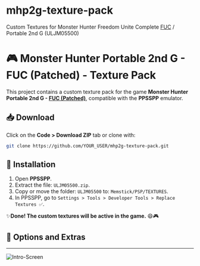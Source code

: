 # mhp2g-texture-pack
Custom Textures for Monster Hunter Freedom Unite Complete [FUC](https://fucomplete.github.io/) / Portable 2nd G (ULJM05500)

# 🎮 Monster Hunter Portable 2nd G - FUC (Patched) - Texture Pack
This project contains a custom texture pack for the game **Monster Hunter Portable 2nd G - [FUC (Patched)](https://fucomplete.github.io/)**, compatible with the **PPSSPP** emulator.

## 📥 Download

Click on the **Code > Download ZIP** tab or clone with:
```bash
git clone https://github.com/YOUR_USER/mhp2g-texture-pack.git
```

## 🧾 Installation

1. Open **PPSSPP**.
2. Extract the file: `ULJM05500.zip`.
3. Copy or move the folder: `ULJM05500` to: `Memstick/PSP/TEXTURES`.
4. In PPSSPP, go to `Settings > Tools > Developer Tools > Replace Textures ✅`.

✨**Done! The custom textures will be active in the game.** 😄🎮

## 🎨 Options and Extras
---
![Intro-Screen](https://github.com/user-attachments/assets/92e17a70-2a25-41e4-b008-8cffd3793c7d)
